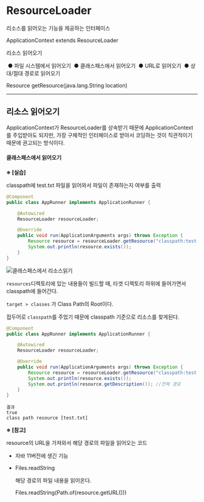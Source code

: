 # ResourceLoader

리소스를 읽어오는 기능을 제공하는 인터페이스

ApplicationContext extends ResourceLoader

리소스 읽어오기

​	● 파일 시스템에서 읽어오기
​	● 클래스패스에서 읽어오기
​	● URL로 읽어오기
​	● 상대/절대 경로로 읽어오기

Resource getResource(java.lang.String location)

---

## 리소스 읽어오기

ApplicationContext가 ResourceLoader를 상속받기 때문에 ApplicationContext를 주입받아도 되지만, 가장 구체적인 인터페이스로 받아서 코딩하는 것이 직관적이기 때문에 권고되는 방식이다.



#### 클래스패스에서 읽어오기

**※ [실습]**

classpath에 test.txt 파일을 읽어와서 파일이 존재하는지 여부를 출력

```java
@Component
public class AppRunner implements ApplicationRunner {

    @Autowired
    ResourceLoader resourceLoader;

    @Override
    public void run(ApplicationArguments args) throws Exception {
        Resource resource = resourceLoader.getResource("classpath:test.txt");
        System.out.println(resource.exists());
    }
}
```

![클래스패스에서 리소스읽기](https://i.imgur.com/QNCY6C1.png)



`resources`디렉토리에 있는 내용들이 빌드할 때, 타겟 디렉토리 하위에 들어가면서 classpath에 들어간다. 

`target > classes` 가 Class Path의 Root이다.

접두어로 `classpath`를 주었기 때문에 classpath 기준으로 리소스를 찾게된다.

```java
@Component
public class AppRunner implements ApplicationRunner {

    @Autowired
    ResourceLoader resourceLoader;

    @Override
    public void run(ApplicationArguments args) throws Exception {
        Resource resource = resourceLoader.getResource("classpath:test.txt");
        System.out.println(resource.exists());
        System.out.println(resource.getDescription()); //전체 경로
    }
}
```

```
결과
true
class path resource [test.txt]
```





**※ [참고]**

resource의 URL을 가져와서 해당 경로의 파일을 읽어오는 코드

* 자바 11버전에 생긴 기능 

* Files.readString

  해당 경로의 파일 내용을 읽어온다.

  Files.readString(Path.of(resource.getURL()))




